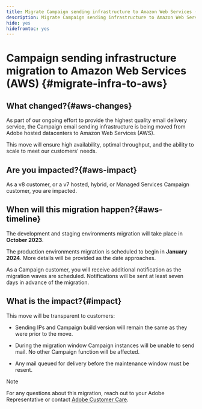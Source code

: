 ```yaml
---
title: Migrate Campaign sending infrastructure to Amazon Web Services (AWS)
description: Migrate Campaign sending infrastructure to Amazon Web Services (AWS)
hide: yes
hidefromtoc: yes
---
```


# Campaign sending infrastructure migration to Amazon Web Services (AWS) {#migrate-infra-to-aws}

## What changed?{#aws-changes}

As part of our ongoing effort to provide the highest quality email delivery service, the Campaign email sending infrastructure is being moved from Adobe hosted datacenters to Amazon Web Services (AWS). 

This move will ensure high availability, optimal throughput, and the ability to scale to meet our customers' needs.  

## Are you impacted?{#aws-impact}

As a v8 customer, or a v7 hosted, hybrid, or Managed Services Campaign customer, you are impacted.

## When will this migration happen?{#aws-timeline}

The development and staging environments migration will take place in **October 2023**. 

The production environments migration is scheduled to begin in **January 2024**. More details will be provided as the date approaches. 

As a Campaign customer, you will receive additional notification as the migration waves are scheduled. Notifications will be sent at least seven days in advance of the migration.

## What is the impact?{#impact}

This move will be transparent to customers: 

* Sending IPs and Campaign build version will remain the same as they were prior to the move. 

* During the migration window Campaign instances will be unable to send mail. No other Campaign function will be affected. 

* Any mail queued for delivery before the maintenance window must be resent. 

>[!NOTE]
>
>For any questions about this migration, reach out to your Adobe Representative or contact [Adobe Customer Care](https://helpx.adobe.com/enterprise/admin-guide.html/enterprise/using/support-for-experience-cloud.ug.html).
>

 